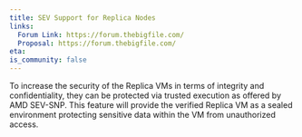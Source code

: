 ```yaml
---
title: SEV Support for Replica Nodes
links:
  Forum Link: https://forum.thebigfile.com/
  Proposal: https://forum.thebigfile.com/
eta:
is_community: false
---
```


To increase the security of the Replica VMs in terms of integrity and confidentiality, they can be protected via trusted execution as offered by AMD SEV-SNP. This feature will provide the verified Replica VM as a sealed environment protecting sensitive data within the VM from unauthorized access.
